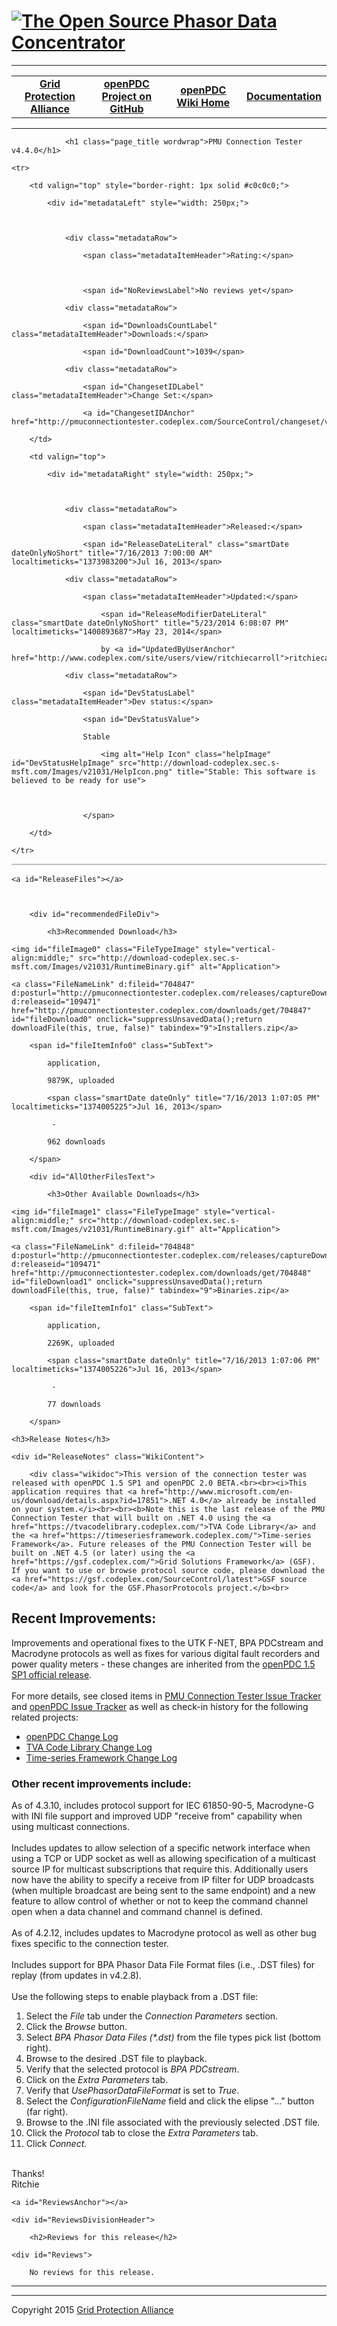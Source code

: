 

<html lang="en" xmlns="http://www.w3.org/1999/xhtml">

<head>

<meta charset="utf-8" />

<title>PMU Connection Tester v4.4.0</title>



<!--HtmlToGmd.Head-->



<!--/HtmlToGmd.Head-->

</head>

<body>

<h1><a href="https://github.com/GridProtectionAlliance/openPDC/tree/master/Source/Documentation/wiki/openPDC_Home.md"><img src="https://github.com/GridProtectionAlliance/openPDC/blob/master/Source/Documentation/wiki/openPDC_Logo.png" alt="The Open Source Phasor Data Concentrator" /></a></h1>

<hr />

<!--HtmlToGmd.Body-->

<div id="NavigationMenu">

<table style="width: 100%; border-collapse: collapse; border: 0px solid gray;">

<tr>

<td style="width: 25%; text-align:center;"><b><a href="http://www.gridprotectionalliance.org">Grid Protection Alliance</a></b></td>

<td style="width: 25%; text-align:center;"><b><a href="https://github.com/GridProtectionAlliance/openPDC">openPDC Project on GitHub</a></b></td>

<td style="width: 25%; text-align:center;"><b><a href="https://github.com/GridProtectionAlliance/openPDC/tree/master/Source/Documentation/wiki/openPDC_Home.md">openPDC Wiki Home</a></b></td>

<td style="width: 25%; text-align:center;"><b><a href="https://github.com/GridProtectionAlliance/openPDC/tree/master/Source/Documentation/wiki/openPDC_Documentation_Home.md">Documentation</a></b></td>

</tr>

</table>

</div>

<hr />

<!--/HtmlToGmd.Body-->



<div class="WikiContent">

<div id="ErrorPanel" class="Error" style="clear: both; font-size: 1.25em; display: none;"></div>

                

                <h1 class="page_title wordwrap">PMU Connection Tester v4.4.0</h1>



<table id="ReleaseMetaDataBox" cellspacing="0" cellpadding="0" border="0" style="border: 1px solid #c0c0c0; margin-top: 10px;">

    <tr>

        <td valign="top" style="border-right: 1px solid #c0c0c0;">

            <div id="metadataLeft" style="width: 250px;">

            

                <div class="metadataRow">

                    <span class="metadataItemHeader">Rating:</span>

                

                    <span id="NoReviewsLabel">No reviews yet</span>

                    

</div>

                

                <div class="metadataRow">

                    <span id="DownloadsCountLabel" class="metadataItemHeader">Downloads:</span>

                    <span id="DownloadCount">1039</span>

</div>

                

                <div class="metadataRow">

                    <span id="ChangesetIDLabel" class="metadataItemHeader">Change Set:</span>

                    <a id="ChangesetIDAnchor" href="http://pmuconnectiontester.codeplex.com/SourceControl/changeset/view/101795">101795</a>

</div>

                

</div>

        </td>

        <td valign="top">

            <div id="metadataRight" style="width: 250px;">

                

                <div class="metadataRow">

                    <span class="metadataItemHeader">Released:</span>

                    <span id="ReleaseDateLiteral" class="smartDate dateOnlyNoShort" title="7/16/2013 7:00:00 AM" localtimeticks="1373983200">Jul 16, 2013</span>

</div>

                

                <div class="metadataRow">

                    <span class="metadataItemHeader">Updated:</span>

                        <span id="ReleaseModifierDateLiteral" class="smartDate dateOnlyNoShort" title="5/23/2014 6:08:07 PM" localtimeticks="1400893687">May 23, 2014</span>

                        by <a id="UpdatedByUserAnchor" href="http://www.codeplex.com/site/users/view/ritchiecarroll">ritchiecarroll</a>

</div>

                <div class="metadataRow">

                    <span id="DevStatusLabel" class="metadataItemHeader">Dev status:</span> 

                    <span id="DevStatusValue">

                    Stable

                        <img alt="Help Icon" class="helpImage" id="DevStatusHelpImage" src="http://download-codeplex.sec.s-msft.com/Images/v21031/HelpIcon.png" title="Stable: This software is believed to be ready for use">

                    

                    </span>

</div>

                

</div>

        </td>

    </tr>

</table>

<script type="text/javascript">

    //function isPlatformInstallerAgent() {

    //    return navigator.userAgent.toLowerCase().indexOf('platform-installer/') != -1;

    //}



    function downloadFile(link, userClick, alreadyLoaded) {

        if (userClick)

            return $.release.fn.downloadFile(link);



        if (!alreadyLoaded) {

            var downloadId = $getQuerystring("DownloadId");

            if (!downloadId)

                downloadId = getIdFromFragment();

            if (downloadId) {

                var clickOncePath = $("a[fileId='" + downloadId + "']").attr('d:clickOncePath');

                var clickOnceUrl = 'http://pmuconnectiontester.codeplex.com/downloads/get/clickOnce/*REPLACE*'.replace('downloads/get/clickOnce/*REPLACE*', 'downloads/get/clickOnce/' + clickOncePath);

                var fileUrl = 'http://pmuconnectiontester.codeplex.com/downloads/get/0'.replace('downloads/get/0', 'downloads/get/' + downloadId);

                

                window.location = clickOncePath ? clickOnceUrl : fileUrl;

            }

        }



        return false;

    }



    function getIdFromFragment() {

        var path = document.location.toString();



        if (path.match('#')) {

            var fileID = '#' + path.split('#')[1];



            if (fileID.toLowerCase().indexOf("downloadid=") > 0) {

                fileID = fileID.split("=");



                if (fileID[1].length > 0) {

                    return fileID[1];

                }

            }

        }

    }

</script>

<div class="ReleaseNotesDiv">

    <a id="ReleaseFiles"></a>

    

        <div id="recommendedFileDiv">

            <h3>Recommended Download</h3>

            



<div id="FileListItem0" class="FileListItemDiv">

    <img id="fileImage0" class="FileTypeImage" style="vertical-align:middle;" src="http://download-codeplex.sec.s-msft.com/Images/v21031/RuntimeBinary.gif" alt="Application">

    <a class="FileNameLink" d:fileid="704847" d:posturl="http://pmuconnectiontester.codeplex.com/releases/captureDownload" d:releaseid="109471" href="http://pmuconnectiontester.codeplex.com/downloads/get/704847" id="fileDownload0" onclick="suppressUnsavedData();return downloadFile(this, true, false)" tabindex="9">Installers.zip</a>

<div>

        <span id="fileItemInfo0" class="SubText">

            application,

            9879K, uploaded

            <span class="smartDate dateOnly" title="7/16/2013 1:07:05 PM" localtimeticks="1374005225">Jul 16, 2013</span>

             -

            962 downloads

        </span>

</div>

</div>

</div>

        

        <div id="AllOtherFilesText">

            <h3>Other Available Downloads</h3>

</div>

        



<div id="FileListItem1" class="FileListItemDiv">

    <img id="fileImage1" class="FileTypeImage" style="vertical-align:middle;" src="http://download-codeplex.sec.s-msft.com/Images/v21031/RuntimeBinary.gif" alt="Application">

    <a class="FileNameLink" d:fileid="704848" d:posturl="http://pmuconnectiontester.codeplex.com/releases/captureDownload" d:releaseid="109471" href="http://pmuconnectiontester.codeplex.com/downloads/get/704848" id="fileDownload1" onclick="suppressUnsavedData();return downloadFile(this, true, false)" tabindex="9">Binaries.zip</a>

<div>

        <span id="fileItemInfo1" class="SubText">

            application,

            2269K, uploaded

            <span class="smartDate dateOnly" title="7/16/2013 1:07:06 PM" localtimeticks="1374005226">Jul 16, 2013</span>

             -

            77 downloads

        </span>

</div>

</div>

</div>

<div class="ReleaseNotesDiv">

    <h3>Release Notes</h3>

    <div id="ReleaseNotes" class="WikiContent">

        <div class="wikidoc">This version of the connection tester was released with openPDC 1.5 SP1 and openPDC 2.0 BETA.<br><br><i>This application requires that <a href="http://www.microsoft.com/en-us/download/details.aspx?id=17851">.NET 4.0</a> already be installed on your system.</i><br><br><b>Note this is the last release of the PMU Connection Tester that will built on .NET 4.0 using the <a href="https://tvacodelibrary.codeplex.com/">TVA Code Library</a> and the <a href="https://timeseriesframework.codeplex.com/">Time-series Framework</a>. Future releases of the PMU Connection Tester will be built on .NET 4.5 (or later) using the <a href="https://gsf.codeplex.com/">Grid Solutions Framework</a> (GSF). If you want to use or browse protocol source code, please download the <a href="https://gsf.codeplex.com/SourceControl/latest">GSF source code</a> and look for the GSF.PhasorProtocols project.</b><br>

<h2>Recent Improvements:</h2>

Improvements and operational fixes to the UTK F-NET, BPA PDCstream and Macrodyne protocols as well as fixes for various digital fault recorders and power quality meters - these changes are inherited from the <a href="https://openpdc.codeplex.com/releases/view/98475">openPDC 1.5 SP1 official release</a>.<br><br>For more details, see closed items in <a href="http://pmuconnectiontester.codeplex.com/workitem/list/advanced">PMU Connection Tester Issue Tracker</a> and <a href="http://openpdc.codeplex.com/workitem/list/advanced">openPDC Issue Tracker</a> as well as check-in history for the following related projects:<br>

<ul><li><a href="https://openpdc.codeplex.com/SourceControl/list/changesets">openPDC Change Log</a></li>

<li><a href="https://tvacodelibrary.codeplex.com/SourceControl/list/changesets">TVA Code Library Change Log</a></li>

<li><a href="https://timeseriesframework.codeplex.com/SourceControl/list/changesets">Time-series Framework Change Log</a></li></ul>



<h3>Other recent improvements include:</h3>

As of 4.3.10, includes protocol support for IEC 61850-90-5, Macrodyne-G with INI file support and improved UDP &quot;receive from&quot; capability when using multicast connections.<br><br>Includes updates to allow selection of a specific network interface when using a TCP or UDP socket as well as allowing specification of a multicast source IP for multicast subscriptions that require this. Additionally users now have the ability to specify a receive from IP filter for UDP broadcasts (when multiple broadcast are being sent to the same endpoint) and a new feature to allow control of whether or not to keep the command channel open when a data channel and command channel is defined.<br><br>As of 4.2.12, includes updates to Macrodyne protocol as well as other bug fixes specific to the connection tester.<br><br>Includes support for BPA Phasor Data File Format files (i.e., .DST files) for replay (from updates in v4.2.8).<br><br>Use the following steps to enable playback from a .DST file:<br>

<ol><li>Select the <i>File</i> tab under the <i>Connection Parameters</i> section.</li>

<li>Click the <i>Browse</i> button.</li>

<li>Select <i>BPA Phasor Data Files (*.dst)</i> from the file types pick list (bottom right).</li>

<li>Browse to the desired .DST file to playback.</li>

<li>Verify that the selected protocol is <i>BPA PDCstream</i>.</li>

<li>Click on the <i>Extra Parameters</i> tab.</li>

<li>Verify that <i>UsePhasorDataFileFormat</i> is set to <i>True</i>.</li>

<li>Select the <i>ConfigurationFileName</i> field and click the elipse &quot;...&quot; button (far right).</li>

<li>Browse to the .INI file associated with the previously selected .DST file.</li>

<li>Click the <i>Protocol</i> tab to close the <i>Extra Parameters</i> tab.</li>

<li>Click <i>Connect</i>.</li></ol>

<br>Thanks!<br>Ritchie</div><div class="ClearBoth"></div>

</div>

</div>

<div id="ReviewsPanel">

    <a id="ReviewsAnchor"></a>

    <div id="ReviewsDivisionHeader">

        <h2>Reviews for this release</h2>

</div>

    <div id="Reviews">

        No reviews for this release.

</div>

</div>

</div>

<div id="footer">

<hr />



</div>



<!--HtmlToGmd.Foot-->

<div id="copyright">

<hr />

Copyright 2015 <a href="http://www.gridprotectionoalliance.org">Grid Protection Alliance</a>

</div>

<!--/HtmlToGmd.Foot-->

</body>

</html>


